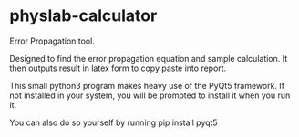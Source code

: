 # physlab-calculator

Error Propagation tool.

Designed to find the error propagation equation and sample calculation. It then outputs result in latex form to copy paste into report. 

This small python3 program makes heavy use of the PyQt5 framework. If not installed in your system, you will be prompted to install it when you run it.

You can also do so yourself by  running
pip install pyqt5